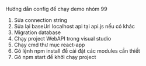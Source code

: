 Hướng dẫn config để chạy demo nhóm 99

1. Sửa connection string
2. Sửa lại baseUrl localhost api tại api.js nếu có khác
3. Migration database
4. Chạy project WebAPI trong visual studio
5. Chạy cmd thư mục react-app
6. Gõ lệnh npm install để cài đặt các modules cần thiết
7. Gõ npm start để khởi chạy project
